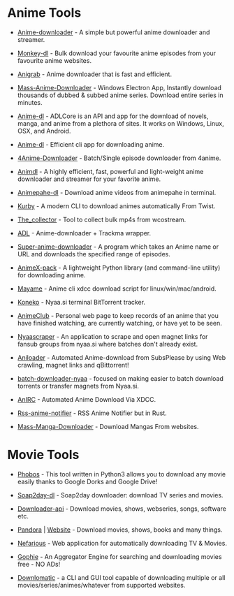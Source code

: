 # Anime Tools

* [Anime-downloader](https://github.com/anime-dl/anime-downloader) - A simple but powerful anime downloader and streamer.

* [Monkey-dl](https://github.com/Oshan96/monkey-dl) - Bulk download your favourite anime episodes from your favourite anime websites.

* [Anigrab](https://github.com/ngomile/anigrab) - Anime downloader that is fast and efficient.

* [Mass-Anime-Downloader](https://github.com/Zebraslive/Mass-Anime-Downloader) - Windows Electron App, Instantly download thousands of dubbed & subbed anime series. Download entire series in minutes.

* [Anime-dl](https://github.com/vrienstudios/anime-dl) - ADLCore is an API and app for the download of novels, manga, and anime from a plethora of sites. It works on Windows, Linux, OSX, and Android.

* [Anime-dl](https://github.com/gabelluardo/anime-dl) - Efficient cli app for downloading anime.

* [4Anime-Downloader](https://github.com/AllMight420/4Anime-Downloader) - Batch/Single episode downloader from 4anime.

* [Animdl](https://github.com/justfoolingaround/animdl) - A highly efficient, fast, powerful and light-weight anime downloader and streamer for your favorite anime.

* [Animepahe-dl](https://github.com/KevCui/animepahe-dl) - Download anime videos from animepahe in terminal.

* [Kurby](https://github.com/aberrier/kurby) - A modern CLI to download animes automatically From Twist.

* [The_collector](https://github.com/cyberrumor/the_collector) - Tool to collect bulk mp4s from wcostream.

* [ADL](https://github.com/RaitaroH/adl) - Anime-downloader + Trackma wrapper.

* [Super-anime-downloader](https://github.com/ali-sajjad-rizavi/super-anime-downloader) - A program which takes an Anime name or URL and downloads the specified range of episodes.

* [AnimeX-pack](https://github.com/Mastersam07/animeX-pack) - A lightweight Python library (and command-line utility) for downloading anime.

* [Mayame](https://github.com/asakura42/manyame) - Anime cli xdcc download script for linux/win/mac/android.

* [Koneko](https://github.com/irevenko/koneko) - Nyaa.si terminal BitTorrent tracker.

* [AnimeClub](https://github.com/Moisz22/AnimeClub) - Personal web page to keep records of an anime that you have finished watching, are currently watching, or have yet to be seen.

* [Nyaascraper](https://github.com/zaini/nyaascraper) - An application to scrape and open magnet links for fansub groups from nyaa.si where batches don't already exist.

* [Aniloader](https://github.com/Xanahol/Aniloader) - Automated Anime-download from SubsPlease by using Web crawling, magnet links and qBittorrent!

* [batch-downloader-nyaa](https://github.com/marcpinet/batch-downloader-nyaa.si/) - focused on making easier to batch download torrents or transfer magnets from Nyaa.si.

* [AnIRC](https://github.com/burgersc12/AnIRC) - Automated Anime Download Via XDCC.

* [Rss-anime-notifier](https://gitlab.com/blankX/rss-anime-notifier-rs) - RSS Anime Notifier but in Rust.

* [Mass-Manga-Downloader](https://github.com/stefmmm/Mass-Manga-Downloader) - Download Mangas From websites.

# Movie Tools

* [Phobos](https://github.com/billythegoat356/Phobos) - This tool written in Python3 allows you to download any movie easily thanks to Google Dorks and Google Drive!

* [Soap2day-dl](https://github.com/KevCui/soap2day-dl) - Soap2day downloader: download TV series and movies.

* [Downloader-api](https://github.com/SagarPaul007/downloader-api) - Download movies, shows, webseries, songs, software etc.

* [Pandora](https://github.com/SagarPaul007/pandora) | [Website](https://pandora-sp.netlify.app/) - Download movies, shows, books and many things.

* [Nefarious](https://github.com/lardbit/nefarious) - Web application for automatically downloading TV & Movies.

* [Gophie](https://github.com/Go-phie/gophie) - An Aggregator Engine for searching and downloading movies free - NO ADs!

* [Downlomatic](https://github.com/TimerErTim/downlomatic) - a CLI and GUI tool capable of downloading multiple or all movies/series/animes/whatever from supported websites.
